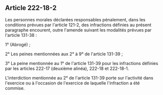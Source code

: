 Article 222-18-2
----
Les personnes morales déclarées responsables pénalement, dans les conditions
prévues par l'article 121-2, des infractions définies au présent paragraphe
encourent, outre l'amende suivant les modalités prévues par l'article 131-38 :

1° (Abrogé) ;

2° Les peines mentionnées aux 2° à 9° de l'article 131-39 ;

3° La peine mentionnée au 1° de l'article 131-39 pour les infractions définies
par les articles 222-17 (deuxième alinéa), 222-18 et 222-18-1.

L'interdiction mentionnée au 2° de l'article 131-39 porte sur l'activité dans
l'exercice ou à l'occasion de l'exercice de laquelle l'infraction a été commise.
